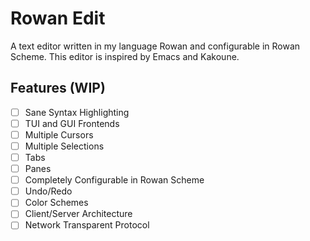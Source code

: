 # Rowan Edit
A text editor written in my language Rowan and configurable in Rowan Scheme.
This editor is inspired by Emacs and Kakoune.

## Features (WIP)
- [ ] Sane Syntax Highlighting
- [ ] TUI and GUI Frontends
- [ ] Multiple Cursors
- [ ] Multiple Selections
- [ ] Tabs
- [ ] Panes
- [ ] Completely Configurable in Rowan Scheme
- [ ] Undo/Redo
- [ ] Color Schemes
- [ ] Client/Server Architecture
- [ ] Network Transparent Protocol

